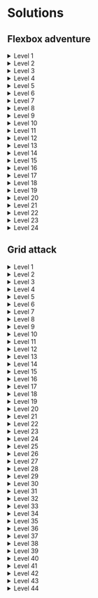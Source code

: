 # Solutions

## Flexbox adventure

<details>
  <summary>Level 1</summary>

    justify-content: center;

</details>

<details>
  <summary>Level 2</summary>

    justify-content: flex-end;

</details>

<details>
  <summary>Level 3</summary>

    justify-content: space-between;

</details>

<details>
  <summary>Level 4</summary>

    justify-content: space-around;

</details>

<details>
  <summary>Level 5</summary>

    justify-content: space-evenly;

</details>

<details>
  <summary>Level 6</summary>

    align-items: center;

</details>

<details>
  <summary>Level 7</summary>

    align-items: flex-end;

</details>

<details>
  <summary>Level 8</summary>

    justify-content: center;
    align-items: center;

</details>

<details>
  <summary>Level 9</summary>

    justify-content: space-between;
    align-items: flex-end;

</details>

<details>
  <summary>Level 10</summary>

    flex-direction: column;

</details>

<details>
  <summary>Level 11</summary>

    flex-direction: row-reverse;

</details>

<details>
  <summary>Level 12</summary>

    flex-direction: column;
    justify-content: flex-end;

</details>

<details>
  <summary>Level 13</summary>

    flex-direction: row-reverse;
    justify-content: center;
    align-items: center;

</details>

<details>
  <summary>Level 14</summary>

    order: 2;

</details>

<details>
  <summary>Level 15</summary>

    align-self: center;

</details>

<details>
  <summary>Level 16</summary>

    order: -1;
    align-self: flex-end;

</details>

<details>
  <summary>Level 17</summary>

    flex-direction: column-reverse;
    justify-content: flex-end;
    align-items: center;

</details>

<details>
  <summary>Level 18</summary>

    order: 2;
    align-self: center;

</details>

<details>
  <summary>Level 19</summary>

    flex-wrap: wrap;

</details>

<details>
  <summary>Level 20</summary>

    align-content: center;

</details>

<details>
  <summary>Level 21</summary>

    align-content: flex-end;
    justify-content: center;

</details>

<details>
  <summary>Level 22</summary>

    flex-direction: column-reverse;
    justify-content: space-around;
    align-items: flex-end;

</details>

<details>
  <summary>Level 23</summary>

    flex-direction: column-reverse;
    flex-wrap: wrap-reverse;
    align-content: center;
    justify-content: center;

</details>

<details>
  <summary>Level 24</summary>

    flex-direction: column-reverse;
    flex-wrap: wrap-reverse;
    align-content: center;
    justify-content: center;

</details>

## Grid attack

<details>
  <summary>Level 1</summary>

    grid-template-columns: 1fr 1fr;

</details>

<details>
  <summary>Level 2</summary>

    grid-template-columns: 20% 40% 40%;

</details>

<details>
  <summary>Level 3</summary>

    grid-template-columns: repeat(4, 25%);

</details>

<details>
  <summary>Level 4</summary>

    grid-template-columns: repeat(3, 30%);

</details>

<details>
  <summary>Level 5</summary>

    grid-template-columns: 100px 30%;

</details>

<details>
  <summary>Level 6</summary>

    grid-template-columns: repeat(3, 1fr);

</details>

<details>
  <summary>Level 7</summary>

    grid-template-columns: repeat(4, 1fr);

</details>

<details>
  <summary>Level 8</summary>

    grid-template-columns: 100px repeat(3, 1fr);

</details>

<details>
  <summary>Level 9</summary>

    grid-template-columns: 20% 100px 1fr;

</details>

<details>
  <summary>Level 10</summary>

    grid-template-columns: 1fr auto 1fr;

</details>

<details>
  <summary>Level 11</summary>

    grid-template: 100px 150px 1fr / 25% 50% 25%;

</details>

<details>
  <summary>Level 12</summary>

    grid-template: 1fr 2fr 1fr / 1fr 2fr 1fr;

</details>

<details>
  <summary>Level 13</summary>

    gap: 0 15px;

</details>

<details>
  <summary>Level 14</summary>

    grid-template: 1fr 2fr 1fr / 1fr 2fr 1fr;
    gap: 0 5%;

</details>

<details>
  <summary>Level 15</summary>

    gap: 40px 0;

</details>

<details>
  <summary>Level 16</summary>

    gap: 15% 10px;

</details>

<details>
  <summary>Level 17</summary>

    gap: 20px;

</details>

<details>
  <summary>Level 18</summary>

    grid-template: 1fr 1fr 100px / 1fr 100px auto;
    gap: 10% 20px;

</details>

<details>
  <summary>Level 19</summary>

    grid-column-start: 3;

</details>

<details>
  <summary>Level 20</summary>

    grid-column-start: 2;
    grid-column-end: 4;

</details>

<details>
  <summary>Level 21</summary>

    grid-column-start: 2;
    grid-column-end: 4;

</details>

<details>
  <summary>Level 22</summary>

    grid-column-start: span 2;

    gap: 15px;
    grid-template: 100px 1fr / 1fr 1fr 1fr;

</details>

<details>
  <summary>Level 23</summary>

    grid-row-start: 2;

</details>

<details>
  <summary>Level 24</summary>

    grid-row-start: 1;
    grid-row-end: 5;

</details>

<details>
  <summary>Level 25</summary>

    grid-row: span 4;

</details>

<details>
  <summary>Level 26</summary>

    grid-row: span 3;
    grid-column: span 2;

</details>

<details>
  <summary>Level 27</summary>

    gap: 15px;
    grid-template: repeat(4, 1fr) / repeat(4, 1fr);

    grid-area: 3 / 2 / 5 / 4;

</details>

<details>
  <summary>Level 28</summary>

    grid-area: 2 / 1 / 5 / 4;

</details>

<details>
  <summary>Level 29</summary>

    gap: 15px 10px;

    grid-area: 3 / 2 / 5 / 4;

    grid-area: 1 / 4 / 4 / 5;

</details>

<details>
  <summary>Level 30</summary>

    grid-area: 1 / 1 / 4 / 4;

</details>

<details>
  <summary>Level 31</summary>

    gap: 15px;
    grid-template-columns: 1fr 2fr 1fr;

    grid-area: 1 / 3 / 5 / 4;

    grid-area: 1 / 1 / 4 / 3;

</details>

<details>
  <summary>Level 32</summary>

    gap: 15px 10px;

    grid-area: 1 / 1 / 3 / 3;

    grid-area: 3 / 1 / 4 / 4;

</details>

<details>
  <summary>Level 33</summary>

    grid-template-columns: min-content 1fr;

</details>

<details>
  <summary>Level 34</summary>

    grid-template: 1fr min-content / min-content 1fr;

</details>

<details>
  <summary>Level 35</summary>

    grid-template: 1fr 1fr / max-content 1fr;

</details>

<details>
  <summary>Level 36</summary>

    grid-template: 1fr 1fr / max-content min-content;

</details>

<details>
  <summary>Level 37</summary>

    grid-template-columns: minmax(250px, 1fr) 1fr;

</details>

<details>
  <summary>Level 38</summary>

    grid-template: 1fr 1fr / minmax(auto, 200px) 150px;

</details>

<details>
  <summary>Level 39</summary>

    grid-template: 1fr 1fr / minmax(min-content, 200px) minmax(min-content, auto);

</details>

<details>
  <summary>Level 40</summary>

    grid-template-columns: repeat(4, 150px);

</details>

<details>
  <summary>Level 41</summary>

    gap: 15px;
    grid-template-columns: repeat(4, minmax(150px, auto));

</details>

<details>
  <summary>Level 42</summary>

    gap: 15px;
    grid-template-columns: repeat(2, minmax(100px, 1fr));

</details>

<details>
  <summary>Level 43</summary>

    grid-template: 100px 1fr 100px / 100px 1fr 100px;

</details>

<details>
  <summary>Level 44</summary>

    gap: 15px;

    grid-area: 2 / 2 / 4 / 4;

    grid-area: 1 / 1 / 2 / 4;

</details>
